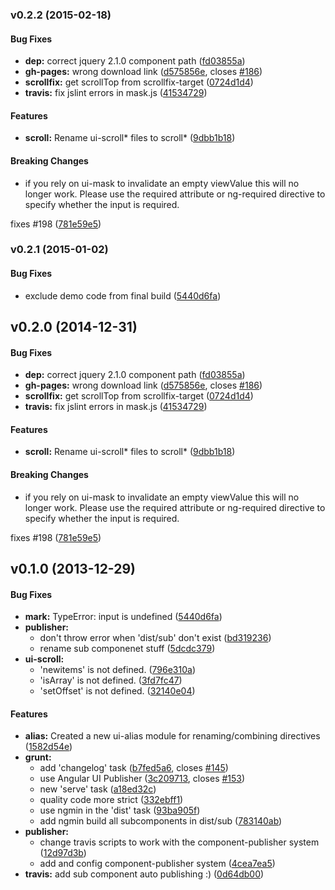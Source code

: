 <a name="v0.2.2"></a>
### v0.2.2 (2015-02-18)


#### Bug Fixes

* **dep:** correct jquery 2.1.0 component path ([fd03855a](http://github.com/angular-ui/ui-utils/commit/fd03855ac336d00ce19685f4df90b862e2f5c9b4))
* **gh-pages:** wrong download link ([d575856e](http://github.com/angular-ui/ui-utils/commit/d575856e9ce575d40015d532d8a3684521f5d26d), closes [#186](http://github.com/angular-ui/ui-utils/issues/186))
* **scrollfix:** get scrollTop from scrollfix-target ([0724d1d4](http://github.com/angular-ui/ui-utils/commit/0724d1d41593d3d89ecd015026576570360f2f20))
* **travis:** fix jslint errors in mask.js ([41534729](http://github.com/angular-ui/ui-utils/commit/415347293d7200d8fc4a14b99e9744249e6c80da))


#### Features

* **scroll:** Rename ui-scroll* files to scroll* ([9dbb1b18](http://github.com/angular-ui/ui-utils/commit/9dbb1b185ac51bdce834405f7b43e514ad29d978))


#### Breaking Changes

* if you rely on ui-mask to invalidate an empty viewValue
this will no longer work. Please use the required attribute or ng-required
directive to specify whether the input is required.

fixes #198
 ([781e59e5](http://github.com/angular-ui/ui-utils/commit/781e59e5a1fa72db91eca6a257408ffe72da0c57))

<a name="v0.2.1"></a>
### v0.2.1 (2015-01-02)

#### Bug Fixes

* exclude demo code from final build ([5440d6fa](http://github.com/angular-ui/ui-utils/commit/8c91c5e1f4e43baf9bb910e39640586497ac06d0))

<a name="v0.2.0"></a>
## v0.2.0 (2014-12-31)


#### Bug Fixes

* **dep:** correct jquery 2.1.0 component path ([fd03855a](http://github.com/angular-ui/ui-utils/commit/fd03855ac336d00ce19685f4df90b862e2f5c9b4))
* **gh-pages:** wrong download link ([d575856e](http://github.com/angular-ui/ui-utils/commit/d575856e9ce575d40015d532d8a3684521f5d26d), closes [#186](http://github.com/angular-ui/ui-utils/issues/186))
* **scrollfix:** get scrollTop from scrollfix-target ([0724d1d4](http://github.com/angular-ui/ui-utils/commit/0724d1d41593d3d89ecd015026576570360f2f20))
* **travis:** fix jslint errors in mask.js ([41534729](http://github.com/angular-ui/ui-utils/commit/415347293d7200d8fc4a14b99e9744249e6c80da))


#### Features

* **scroll:** Rename ui-scroll* files to scroll* ([9dbb1b18](http://github.com/angular-ui/ui-utils/commit/9dbb1b185ac51bdce834405f7b43e514ad29d978))


#### Breaking Changes

* if you rely on ui-mask to invalidate an empty viewValue
this will no longer work. Please use the required attribute or ng-required
directive to specify whether the input is required.

fixes #198
 ([781e59e5](http://github.com/angular-ui/ui-utils/commit/781e59e5a1fa72db91eca6a257408ffe72da0c57))

<a name="v0.1.0"></a>
## v0.1.0 (2013-12-29)


#### Bug Fixes

* **mark:** TypeError: input is undefined ([5440d6fa](http://github.com/angular-ui/ui-utils/commit/5440d6fa8514ee86efc480b0abbf66cf244889ad))
* **publisher:**
  * don't throw error when 'dist/sub' don't exist ([bd319236](http://github.com/angular-ui/ui-utils/commit/bd31923668c0ea80311b9dbe7d72bfbe55956325))
  * rename sub componenet stuff ([5dcdc379](http://github.com/angular-ui/ui-utils/commit/5dcdc3794efe66112522415aafe9ebe965a274f6))
* **ui-scroll:**
  * 'newitems' is not defined. ([796e310a](http://github.com/angular-ui/ui-utils/commit/796e310a26ac43a248c0c732877242890fdda2be))
  * 'isArray' is not defined. ([3fd7fc47](http://github.com/angular-ui/ui-utils/commit/3fd7fc47de7d05460a55ca42e4afec60d8e8cc4d))
  * 'setOffset' is not defined. ([32140e04](http://github.com/angular-ui/ui-utils/commit/32140e04be176c4b2a5954d2cf8e9ec3c48a6f5c))


#### Features

* **alias:** Created a new ui-alias module for renaming/combining directives ([1582d54e](http://github.com/angular-ui/ui-utils/commit/1582d54ecaf81cb516a28368c0d409b5d5fe7da9))
* **grunt:**
  * add 'changelog' task ([b7fed5a6](http://github.com/angular-ui/ui-utils/commit/b7fed5a6026121d0098f892aa0a221c0d9c14d56), closes [#145](http://github.com/angular-ui/ui-utils/issues/145))
  * use Angular UI Publisher ([3c209713](http://github.com/angular-ui/ui-utils/commit/3c20971307e50741f88da21cb638077237e56da2), closes [#153](http://github.com/angular-ui/ui-utils/issues/153))
  * new 'serve' task ([a18ed32c](http://github.com/angular-ui/ui-utils/commit/a18ed32ce134acabe7adc79b41e82ed6c52109ed))
  * quality code more strict ([332ebff1](http://github.com/angular-ui/ui-utils/commit/332ebff1fdc7edf4d44d64f4796ec2f70e90947f))
  * use ngmin in the 'dist' task ([93ba905f](http://github.com/angular-ui/ui-utils/commit/93ba905fadfd4d0970d384f7978e19a3561cea65))
  * add ngmin build all subcomponents in dist/sub ([783140ab](http://github.com/angular-ui/ui-utils/commit/783140abe1b8d6c0f842eceb7fc24a0f16d73ca5))
* **publisher:**
  * change travis scripts to work with the component-publisher system ([12d97d3b](http://github.com/angular-ui/ui-utils/commit/12d97d3bf88da86875141093fc164f1537d0dfe2))
  * add and config component-publisher system ([4cea7ea5](http://github.com/angular-ui/ui-utils/commit/4cea7ea5bb4c47ad74c4f5123121a2896bf6f717))
* **travis:** add sub component auto publishing :) ([0d64db00](http://github.com/angular-ui/ui-utils/commit/0d64db00a5c50816cbf0b022aa5607fee29d5e2a))

